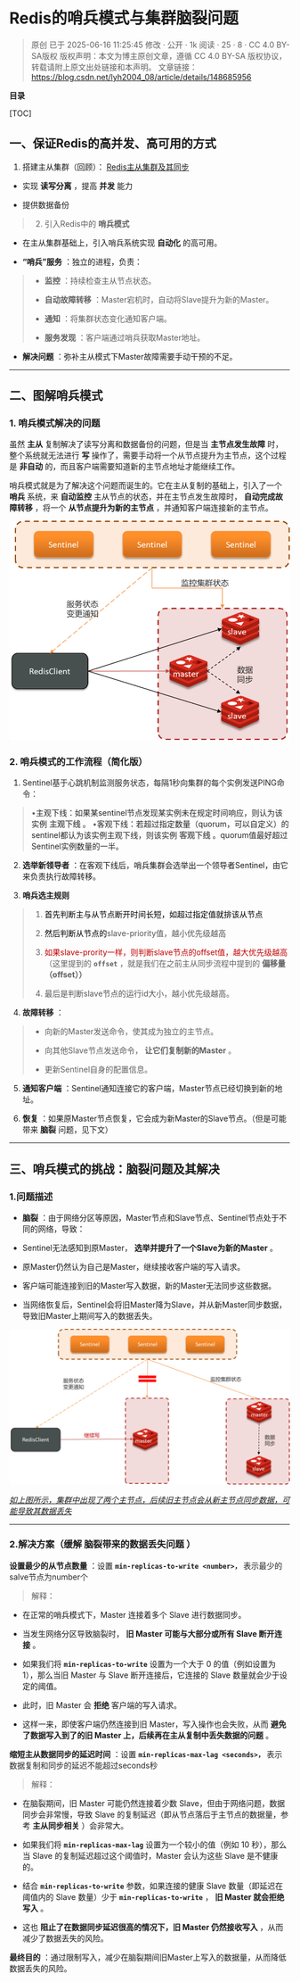 # Redis的哨兵模式与集群脑裂问题

> 原创 已于 2025-06-16 11:25:45 修改 · 公开 · 1k 阅读 · 25 · 8 · CC 4.0 BY-SA版权 版权声明：本文为博主原创文章，遵循 CC 4.0 BY-SA 版权协议，转载请附上原文出处链接和本声明。
> 文章链接：https://blog.csdn.net/lyh2004_08/article/details/148685956

**目录**

[TOC]



##  **一、保证Redis的高并发、高可用的方式** 

1. 搭建主从集群（回顾）： [Redis主从集群及其同步](https://blog.csdn.net/lyh2004_08/article/details/148666417) 

- 实现 **读写分离** ，提高 **并发** 能力

- 提供数据备份

> 2. 引入Redis中的 **哨兵模式** 
> 
> 

- 在主从集群基础上，引入哨兵系统实现 **自动化** 的高可用。

-  **“哨兵”服务** ：独立的进程，负责：
> 
>   -  **监控** ：持续检查主从节点状态。
> 
>   -  **自动故障转移** ：Master宕机时，自动将Slave提升为新的Master。
> 
>   -  **通知** ：将集群状态变化通知客户端。
> 
>   -  **服务发现** ：客户端通过哨兵获取Master地址。
> 
> 

-  **解决问题** ：弥补主从模式下Master故障需要手动干预的不足。

---

## 二、图解哨兵模式

### 1. 哨兵模式解决的问题

虽然 **主从** 复制解决了读写分离和数据备份的问题，但是当 **主节点发生故障** 时，整个系统就无法进行 **写** 操作了，需要手动将一个从节点提升为主节点，这个过程是 **非自动** 的，而且客户端需要知道新的主节点地址才能继续工作。

哨兵模式就是为了解决这个问题而诞生的。它在主从复制的基础上，引入了一个 **哨兵** 系统，来 **自动监控** 主从节点的状态，并在主节点发生故障时， **自动完成故障转移** ，将一个 **从节点提升为新的主节点** ，并通知客户端连接新的主节点。

 <img src="./assets/009_1.png" alt="" style="max-height:687px; box-sizing:content-box;" />

### 2. 哨兵模式的工作流程（简化版）

> 

1. <span style="color:#262626">Sentinel</span><span style="color:#262626">基于心跳机制监测服务状态，每隔</span><span style="color:#262626">1</span><span style="color:#262626">秒向集群的每个实例发送</span><span style="color:#262626">PING</span><span style="color:#262626">命令：</span>
> 
>    •<span style="color:#262626">主观下线：如果某</span><span style="color:#262626">sentinel</span><span style="color:#262626">节点发现某实例未在规定时间响应，则认为该实例</span> **主观下线** <span style="color:#262626">。</span>
>    •<span style="color:#262626">客观下线：若超过指定数量（</span><span style="color:#262626">quorum，可以自定义</span><span style="color:#262626">）的</span><span style="color:#262626">sentinel</span><span style="color:#262626">都认为该实例主观下线，则该实例</span> **客观下线** <span style="color:#262626">。</span><span style="color:#262626">quorum</span><span style="color:#262626">值最好超过</span><span style="color:#262626">Sentinel</span><span style="color:#262626">实例数量的一半。</span>
> 

2.  **选举新领导者** ：在客观下线后，哨兵集群会选举出一个领导者Sentinel，由它来负责执行故障转移。

3.  **哨兵选主规则** 
> 
>    1. <span style="color:black">首先判断主与从节点断开时间长短，如超过指定值就排该从节点</span>
> 
>    2. <span style="color:black">然后判断从节点的</span><span style="color:#555555">slave-priority</span><span style="color:#555555">值，越小优先级越高</span>
> 
>    3. <span style="color:#c00000">如果</span><span style="color:#c00000">slave-</span><span style="color:#c00000">prority</span><span style="color:#c00000">一样，则判断</span><span style="color:#c00000">slave</span><span style="color:#c00000">节点的</span><span style="color:#c00000">offset值，越大优先级越高</span><span style="color:null">（这里</span>提到的 **`offset`** ，就是我们在之前主从同步流程中提到的 **偏移量（offset）<span style="color:null">）</span>** 
> 
>    4. <span style="color:#555555">最后是判断</span><span style="color:#555555">slave</span><span style="color:#555555">节点的运行</span><span style="color:#555555">id</span><span style="color:#555555">大小，越小优先级越高。</span>
> 
> 

4.  **故障转移** ：
> 
>    - 向新的Master发送命令，使其成为独立的主节点。
> 
>    - 向其他Slave节点发送命令， **让它们复制新的Master** 。
> 
>    - 更新Sentinel自身的配置信息。
> 
> 

5.  **通知客户端** ：Sentinel通知连接它的客户端，Master节点已经切换到新的地址。

6.  **恢复** ：如果原Master节点恢复，它会成为新Master的Slave节点。（但是可能带来 **脑裂** 问题，见下文）

---

## 三、哨兵模式的挑战：脑裂问题及其解决

###  **1.问题描述** 

-  **脑裂** ：由于网络分区等原因，Master节点和Slave节点、Sentinel节点处于不同的网络，导致：

  - Sentinel无法感知到原Master， **选举并提升了一个Slave为新的Master** 。

  - 原Master仍然认为自己是Master，继续接收客户端的写入请求。

  - 客户端可能连接到旧的Master写入数据，新的Master无法同步这些数据。

  - 当网络恢复后，Sentinel会将旧Master降为Slave，并从新Master同步数据，导致旧Master上期间写入的数据丢失。

 <img src="./assets/009_2.png" alt="" style="max-height:749px; box-sizing:content-box;" />

<u>*如上图所示，集群中出现了两个主节点，后续旧主节点会从新主节点同步数据，可能导致其数据丢失*</u> 

---

###  **2.解决方案（缓解** 脑裂带来的数据丢失问题 **）** 

**设置最少的从节点数量** ：设置 **`min-replicas-to-write <number>，`** <span style="color:#262626">表示最少的salve节点为number个</span>

> 解释：
> 
> 

- 在正常的哨兵模式下，Master 连接着多个 Slave 进行数据同步。

- 当发生网络分区导致脑裂时， **旧 Master 可能与大部分或所有 Slave 断开连接** 。

- 如果我们将 **`min-replicas-to-write`** 设置为一个大于 0 的值（例如设置为 1），那么当旧 Master 与 Slave 断开连接后，它连接的 Slave 数量就会少于设定的阈值。

- 此时，旧 Master 会 **拒绝** 客户端的写入请求。

- 这样一来，即使客户端仍然连接到旧 Master，写入操作也会失败，从而 **避免了数据写入到了的旧 Master 上，后续再在主从复制中丢失数据的问题** 。

**缩短主从数据同步的延迟时间** ：设置 **`min-replicas-max-lag <seconds>，`** <span style="color:#262626">表示数据复制和同步的延迟不能超过seconds秒</span>

> 解释：
> 
> 

- 在脑裂期间，旧 Master 可能仍然连接着少数 Slave，但由于网络问题，数据同步会非常慢，导致 Slave 的复制延迟（即从节点落后于主节点的数据量，参考 **主从同步相关** ）会非常大。

- 如果我们将 **`min-replicas-max-lag`** 设置为一个较小的值（例如 10 秒），那么当 Slave 的复制延迟超过这个阈值时，Master 会认为这些 Slave 是不健康的。

- 结合 **`min-replicas-to-write`** 参数，如果连接的健康 Slave 数量（即延迟在阈值内的 Slave 数量）少于 **`min-replicas-to-write`** ， **旧 Master 就会拒绝写入** 。

- 这也 **阻止了在数据同步延迟很高的情况下，旧 Master 仍然接收写入** ，从而减少了数据丢失的风险。

**最终目的** ：通过限制写入，减少在脑裂期间旧Master上写入的数据量，从而降低数据丢失的风险。